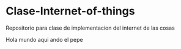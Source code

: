 # Clase-Internet-of-things
Repositorio para clase de implementacion del internet de las cosas

Hola mundo 
aqui ando el pepe